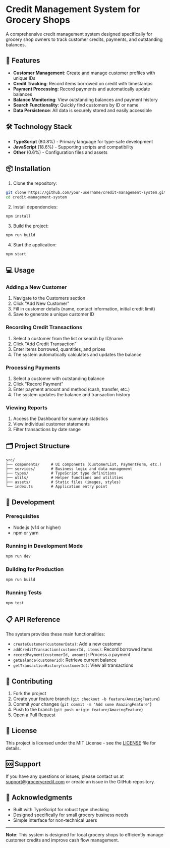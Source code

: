 # Credit Management System for Grocery Shops

A comprehensive credit management system designed specifically for grocery shop owners to track customer credits, payments, and outstanding balances.

## 🚀 Features

- **Customer Management**: Create and manage customer profiles with unique IDs
- **Credit Tracking**: Record items borrowed on credit with timestamps
- **Payment Processing**: Record payments and automatically update balances
- **Balance Monitoring**: View outstanding balances and payment history
- **Search Functionality**: Quickly find customers by ID or name
- **Data Persistence**: All data is securely stored and easily accessible

## 🛠️ Technology Stack

- **TypeScript** (80.8%) - Primary language for type-safe development
- **JavaScript** (18.6%) - Supporting scripts and compatibility
- **Other** (0.6%) - Configuration files and assets

## 📦 Installation

1. Clone the repository:
```bash
git clone https://github.com/your-username/credit-management-system.git
cd credit-management-system
```

2. Install dependencies:
```bash
npm install
```

3. Build the project:
```bash
npm run build
```

4. Start the application:
```bash
npm start
```

## 💻 Usage

### Adding a New Customer
1. Navigate to the Customers section
2. Click "Add New Customer"
3. Fill in customer details (name, contact information, initial credit limit)
4. Save to generate a unique customer ID

### Recording Credit Transactions
1. Select a customer from the list or search by ID/name
2. Click "Add Credit Transaction"
3. Enter items borrowed, quantities, and prices
4. The system automatically calculates and updates the balance

### Processing Payments
1. Select a customer with outstanding balance
2. Click "Record Payment"
3. Enter payment amount and method (cash, transfer, etc.)
4. The system updates the balance and transaction history

### Viewing Reports
1. Access the Dashboard for summary statistics
2. View individual customer statements
3. Filter transactions by date range

## 🗂️ Project Structure

```
src/
├── components/     # UI components (CustomerList, PaymentForm, etc.)
├── services/       # Business logic and data management
├── types/          # TypeScript type definitions
├── utils/          # Helper functions and utilities
├── assets/         # Static files (images, styles)
└── index.ts        # Application entry point
```

## 🔧 Development

### Prerequisites
- Node.js (v14 or higher)
- npm or yarn

### Running in Development Mode
```bash
npm run dev
```

### Building for Production
```bash
npm run build
```

### Running Tests
```bash
npm test
```

## 📋 API Reference

The system provides these main functionalities:

- `createCustomer(customerData)`: Add a new customer
- `addCreditTransaction(customerId, items)`: Record borrowed items
- `recordPayment(customerId, amount)`: Process a payment
- `getBalance(customerId)`: Retrieve current balance
- `getTransactionHistory(customerId)`: View all transactions

## 🤝 Contributing

1. Fork the project
2. Create your feature branch (`git checkout -b feature/AmazingFeature`)
3. Commit your changes (`git commit -m 'Add some AmazingFeature'`)
4. Push to the branch (`git push origin feature/AmazingFeature`)
5. Open a Pull Request

## 📄 License

This project is licensed under the MIT License - see the [LICENSE](LICENSE) file for details.

## 🆘 Support

If you have any questions or issues, please contact us at support@grocerycredit.com or create an issue in the GitHub repository.

## 🙏 Acknowledgments

- Built with TypeScript for robust type checking
- Designed specifically for small grocery business needs
- Simple interface for non-technical users

---

**Note**: This system is designed for local grocery shops to efficiently manage customer credits and improve cash flow management.

